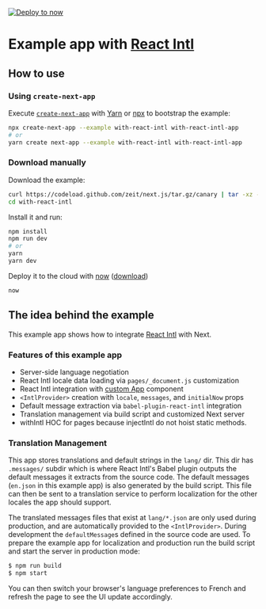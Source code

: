 [![Deploy to now](https://deploy.now.sh/static/button.svg)](https://deploy.now.sh/?repo=https://github.com/zeit/next.js/tree/master/examples/with-react-intl)
# Example app with [React Intl][]

## How to use

### Using `create-next-app`

Execute [`create-next-app`](https://github.com/segmentio/create-next-app) with [Yarn](https://yarnpkg.com/lang/en/docs/cli/create/) or [npx](https://github.com/zkat/npx#readme) to bootstrap the example:

```bash
npx create-next-app --example with-react-intl with-react-intl-app
# or
yarn create next-app --example with-react-intl with-react-intl-app
```

### Download manually

Download the example:

```bash
curl https://codeload.github.com/zeit/next.js/tar.gz/canary | tar -xz --strip=2 next.js-canary/examples/with-react-intl
cd with-react-intl
```

Install it and run:

```bash
npm install
npm run dev
# or
yarn
yarn dev
```

Deploy it to the cloud with [now](https://zeit.co/now) ([download](https://zeit.co/download))

```bash
now
```

## The idea behind the example

This example app shows how to integrate [React Intl][] with Next.

### Features of this example app

- Server-side language negotiation
- React Intl locale data loading via `pages/_document.js` customization
- React Intl integration with [custom App](https://github.com/zeit/next.js#custom-app) component
- `<IntlProvider>` creation with `locale`, `messages`, and `initialNow` props
- Default message extraction via `babel-plugin-react-intl` integration
- Translation management via build script and customized Next server
- withIntl HOC for pages because injectIntl do not hoist static methods.

### Translation Management

This app stores translations and default strings in the `lang/` dir. This dir has `.messages/` subdir which is where React Intl's Babel plugin outputs the default messages it extracts from the source code. The default messages (`en.json` in this example app) is also generated by the build script. This file can then be sent to a translation service to perform localization for the other locales the app should support.

The translated messages files that exist at `lang/*.json` are only used during production, and are automatically provided to the `<IntlProvider>`. During development the `defaultMessage`s defined in the source code are used. To prepare the example app for localization and production run the build script and start the server in production mode:

```bash
$ npm run build
$ npm start
```

You can then switch your browser's language preferences to French and refresh the page to see the UI update accordingly.

[React Intl]: https://github.com/yahoo/react-intl
